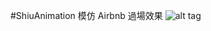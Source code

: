 #ShiuAnimation
模仿 Airbnb 過場效果
![alt tag](https://dl.dropboxusercontent.com/u/81743100/ShiuSelect.gif) 

